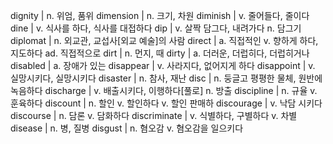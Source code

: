 dignity	| n. 위엄, 품위
dimension	| n. 크기, 차원
diminish	| v. 줄어들다, 줄이다
dine	| v. 식사를 하다, 식사를 대접하다
dip	| v. 살짝 담그다, 내려가다 n. 담그기
diplomat	| n. 외교관, 교섭사[외교 예술]의 사람
direct	| a. 직접적인 v. 향하게 하다, 지도하다 ad. 직접적으로
dirt	| n. 먼지, 때
dirty	| a. 더러운, 더럽히다, 더럽히거나
disabled	| a. 장애가 있는
disappear	| v. 사라지다, 없어지게 하다
disappoint	| v. 실망시키다, 실망시키다
disaster	| n. 참사, 재난
disc	| n. 둥글고 평평한 물체, 원반에 녹음하다
discharge	| v. 배출시키다, 이행하다[풀로] n. 방출
discipline	| n. 규율 v. 훈육하다
discount	| n. 할인 v. 할인하다 v. 할인 판매하
discourage	| v. 낙담 시키다
discourse	| n. 담론 v. 담화하다
discriminate	| v. 식별하다, 구별하다 v. 차별
disease	| n. 병, 질병
disgust	| n. 혐오감 v. 혐오감을 일으키다
